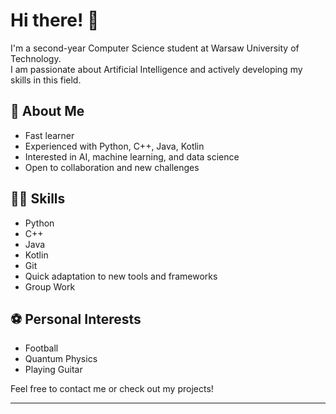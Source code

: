 # Hi there! 👋

I'm a second-year Computer Science student at Warsaw University of Technology.  
I am passionate about Artificial Intelligence and actively developing my skills in this field.

## 🚀 About Me

- Fast learner
- Experienced with Python, C++, Java, Kotlin
- Interested in AI, machine learning, and data science
- Open to collaboration and new challenges

## 🧑‍💻 Skills

- Python
- C++
- Java
- Kotlin
- Git
- Quick adaptation to new tools and frameworks
- Group Work

## ⚽ Personal Interests

- Football
- Quantum Physics
- Playing Guitar

Feel free to contact me or check out my projects!

---
